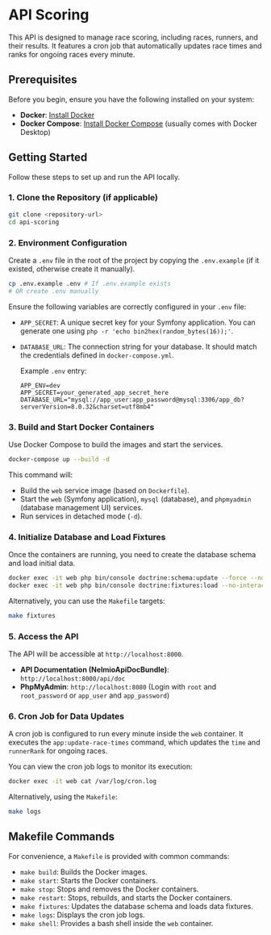 # API Scoring

This API is designed to manage race scoring, including races, runners, and their results. It features a cron job that automatically updates race times and ranks for ongoing races every minute.

## Prerequisites

Before you begin, ensure you have the following installed on your system:

*   **Docker**: [Install Docker](https://docs.docker.com/get-docker/)
*   **Docker Compose**: [Install Docker Compose](https://docs.docker.com/compose/install/) (usually comes with Docker Desktop)

## Getting Started

Follow these steps to set up and run the API locally.

### 1. Clone the Repository (if applicable)

```bash
git clone <repository-url>
cd api-scoring
```

### 2. Environment Configuration

Create a `.env` file in the root of the project by copying the `.env.example` (if it existed, otherwise create it manually).

```bash
cp .env.example .env # If .env.example exists
# OR create .env manually
```

Ensure the following variables are correctly configured in your `.env` file:

*   `APP_SECRET`: A unique secret key for your Symfony application. You can generate one using `php -r 'echo bin2hex(random_bytes(16));'`.
*   `DATABASE_URL`: The connection string for your database. It should match the credentials defined in `docker-compose.yml`.

    Example `.env` entry:
    ```
    APP_ENV=dev
    APP_SECRET=your_generated_app_secret_here
    DATABASE_URL="mysql://app_user:app_password@mysql:3306/app_db?serverVersion=8.0.32&charset=utf8mb4"
    ```

### 3. Build and Start Docker Containers

Use Docker Compose to build the images and start the services.

```bash
docker-compose up --build -d
```

This command will:
*   Build the `web` service image (based on `Dockerfile`).
*   Start the `web` (Symfony application), `mysql` (database), and `phpmyadmin` (database management UI) services.
*   Run services in detached mode (`-d`).

### 4. Initialize Database and Load Fixtures

Once the containers are running, you need to create the database schema and load initial data.

```bash
docker exec -it web php bin/console doctrine:schema:update --force --no-interaction
docker exec -it web php bin/console doctrine:fixtures:load --no-interaction
```

Alternatively, you can use the `Makefile` targets:

```bash
make fixtures
```

### 5. Access the API

The API will be accessible at `http://localhost:8000`.

*   **API Documentation (NelmioApiDocBundle)**: `http://localhost:8000/api/doc`
*   **PhpMyAdmin**: `http://localhost:8080` (Login with `root` and `root_password` or `app_user` and `app_password`)

### 6. Cron Job for Data Updates

A cron job is configured to run every minute inside the `web` container. It executes the `app:update-race-times` command, which updates the `time` and `runnerRank` for ongoing races.

You can view the cron job logs to monitor its execution:

```bash
docker exec -it web cat /var/log/cron.log
```

Alternatively, using the `Makefile`:

```bash
make logs
```

## Makefile Commands

For convenience, a `Makefile` is provided with common commands:

*   `make build`: Builds the Docker images.
*   `make start`: Starts the Docker containers.
*   `make stop`: Stops and removes the Docker containers.
*   `make restart`: Stops, rebuilds, and starts the Docker containers.
*   `make fixtures`: Updates the database schema and loads data fixtures.
*   `make logs`: Displays the cron job logs.
*   `make shell`: Provides a bash shell inside the `web` container.